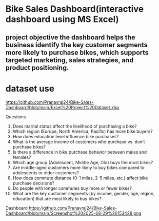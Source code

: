 # Bike Sales Dashboard(interactive dashboard using MS Excel)
## project objective the dashboard helps the business identify the key customer segments more likely to purchase bikes, which supports targeted marketing, sales strategies, and product positioning.
# dataset use
https://github.com/Pranavraj24/Bike-Sales-Dashboard/blob/main/Excel%20Project%20Dataset.xlsx

Questions 
1.	Does marital status affect the likelihood of purchasing a bike?
2.	Which region (Europe, North America, Pacific) has more bike buyers?
3.	How does education level influence bike purchases?
4.	What is the average income of customers who purchase vs. don’t purchase bikes?
5.	Is there a difference in bike purchase behavior between males and females?
6.	Which age group (Adolescent, Middle Age, Old) buys the most bikes?
7.	Are middle-aged customers more likely to buy bikes compared to adolescents or older customers?
8.	How does commute distance (0–1 miles, 2–5 miles, etc.) affect bike purchase decisions?
9.	Do people with longer commutes buy more or fewer bikes?
10.	What are the key customer segments (by income, gender, age, region, education) that are most likely to buy bikes?

Dashboard
https://github.com/Pranavraj24/Bike-Sales-Dashboard/blob/main/Screenshot%202025-08-29%20153428.png

